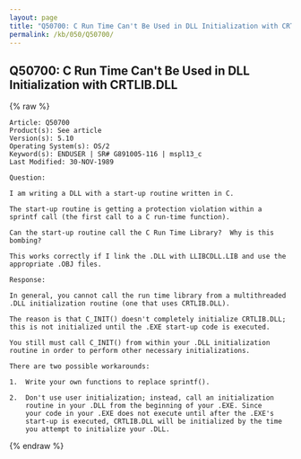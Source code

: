 ```yaml
---
layout: page
title: "Q50700: C Run Time Can't Be Used in DLL Initialization with CRTLIB.DLL"
permalink: /kb/050/Q50700/
---
```


## Q50700: C Run Time Can't Be Used in DLL Initialization with CRTLIB.DLL

{% raw %}

	Article: Q50700
	Product(s): See article
	Version(s): 5.10
	Operating System(s): OS/2
	Keyword(s): ENDUSER | SR# G891005-116 | mspl13_c
	Last Modified: 30-NOV-1989
	
	Question:
	
	I am writing a DLL with a start-up routine written in C.
	
	The start-up routine is getting a protection violation within a
	sprintf call (the first call to a C run-time function).
	
	Can the start-up routine call the C Run Time Library?  Why is this
	bombing?
	
	This works correctly if I link the .DLL with LLIBCDLL.LIB and use the
	appropriate .OBJ files.
	
	Response:
	
	In general, you cannot call the run time library from a multithreaded
	.DLL initialization routine (one that uses CRTLIB.DLL).
	
	The reason is that C_INIT() doesn't completely initialize CRTLIB.DLL;
	this is not initialized until the .EXE start-up code is executed.
	
	You still must call C_INIT() from within your .DLL initialization
	routine in order to perform other necessary initializations.
	
	There are two possible workarounds:
	
	1.  Write your own functions to replace sprintf().
	
	2.  Don't use user initialization; instead, call an initialization
	    routine in your .DLL from the beginning of your .EXE. Since
	    your code in your .EXE does not execute until after the .EXE's
	    start-up is executed, CRTLIB.DLL will be initialized by the time
	    you attempt to initialize your .DLL.

{% endraw %}
